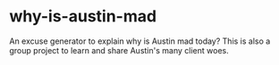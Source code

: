 # why-is-austin-mad
An excuse generator to explain why is Austin mad today?
This is also a group project to learn and share Austin's many client woes. 
